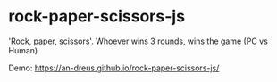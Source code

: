 # rock-paper-scissors-js

'Rock, paper, scissors'. Whoever wins 3 rounds, wins the game (PC vs Human)

Demo:
https://an-dreus.github.io/rock-paper-scissors-js/
